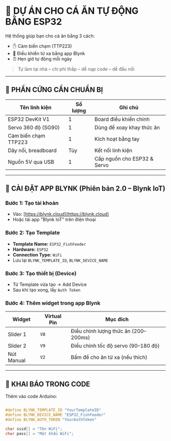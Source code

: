 # 🐠 DỰ ÁN CHO CÁ ĂN TỰ ĐỘNG BẰNG ESP32

Hệ thống giúp bạn cho cá ăn bằng 3 cách:
- ✋ Cảm biến chạm (TTP223)
- 📲 Điều khiển từ xa bằng app Blynk
- ⏰ Hẹn giờ tự động mỗi ngày

> Tự làm tại nhà – chi phí thấp – dễ nạp code – dễ đấu nối

---

## 🔧 PHẦN CỨNG CẦN CHUẨN BỊ

| Tên linh kiện        | Số lượng | Ghi chú                         |
|----------------------|----------|---------------------------------|
| ESP32 DevKit V1      | 1        | Board điều khiển chính          |
| Servo 360 độ (SG90)  | 1        | Dùng để xoay khay thức ăn       |
| Cảm biến chạm TTP223 | 1        | Kích hoạt bằng tay              |
| Dây nối, breadboard  | Tùy      | Kết nối linh kiện               |
| Nguồn 5V qua USB     | 1        | Cấp nguồn cho ESP32 & Servo     |

---

## 📱 CÀI ĐẶT APP BLYNK (Phiên bản 2.0 – Blynk IoT)

### Bước 1: Tạo tài khoản  
- Vào: [https://blynk.cloud](https://blynk.cloud)  
- Hoặc tải app "Blynk IoT" trên điện thoại

### Bước 2: Tạo Template
- **Template Name:** `ESP32_FishFeeder`
- **Hardware:** `ESP32`
- **Connection Type:** `WiFi`
- Lưu lại `BLYNK_TEMPLATE_ID`, `BLYNK_DEVICE_NAME`

### Bước 3: Tạo thiết bị (Device)
- Từ Template vừa tạo → Add Device
- Sau khi tạo xong, lấy `Auth Token`

### Bước 4: Thêm widget trong app Blynk
| Widget     | Virtual Pin | Mục đích                     |
|------------|-------------|------------------------------|
| Slider 1   | `V8`        | Điều chỉnh lượng thức ăn (200–200ms) |
| Slider 2   | `V9`        | Điều chỉnh tốc độ servo (90–180 độ)  |
| Nút Manual | `V2`        | Bấm để cho ăn từ xa (nếu thích)      |

---

## 🧠 KHAI BÁO TRONG CODE

Thêm vào code Arduino:

```cpp

#define BLYNK_TEMPLATE_ID "YourTemplateID"
#define BLYNK_DEVICE_NAME "ESP32_FishFeeder"
#define BLYNK_AUTH_TOKEN "YourAuthToken"

char ssid[] = "Tên WiFi";
char pass[] = "Mật khẩu WiFi";
